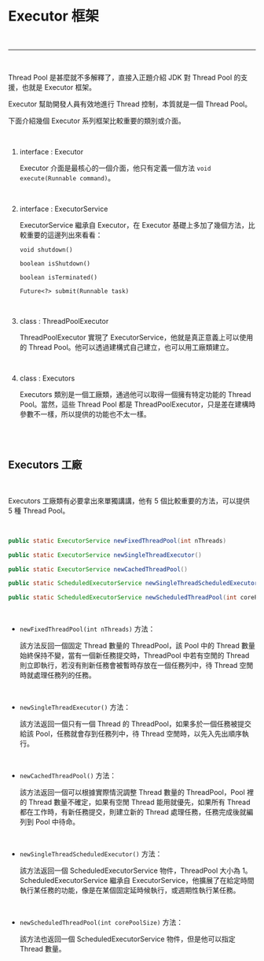 # Executor 框架

<br>

-------

<br>

Thread Pool 是甚麼就不多解釋了，直接入正題介紹 JDK 對 Thread Pool 的支援，也就是 Executor 框架。 

Executor 幫助開發人員有效地進行 Thread 控制，本質就是一個 Thread Pool。

下面介紹幾個 Executor 系列框架比較重要的類別或介面。

<br>

1. interface : Executor

    Executor 介面是最核心的一個介面，他只有定義一個方法 `void execute(Runnable command)`。

<br>

2. interface : ExecutorService

    ExecutorService 繼承自 Executor，在 Executor 基礎上多加了幾個方法，比較重要的這邊列出來看看：

    `void shutdown()`

    `boolean isShutdown()`

    `boolean isTerminated()`

    `Future<?> submit(Runnable task)`

<br>

3. class : ThreadPoolExecutor

    ThreadPoolExecutor 實現了 ExecutorService，他就是真正意義上可以使用的 Thread Pool。他可以透過建構式自己建立，也可以用工廠類建立。

<br>

4. class : Executors

    Executors 類別是一個工廠類，通過他可以取得一個擁有特定功能的 Thread Pool。當然，這些 Thread Pool 都是 ThreadPoolExecutor，只是差在建構時參數不一樣，所以提供的功能也不太一樣。

<br>
<br>


## Executors 工廠

<br>

Executors 工廠類有必要拿出來單獨講講，他有 5 個比較重要的方法，可以提供 5 種 Thread Pool。

<br>

```java
public static ExecutorService newFixedThreadPool(int nThreads)

public static ExecutorService newSingleThreadExecutor()

public static ExecutorService newCachedThreadPool()

public static ScheduledExecutorService newSingleThreadScheduledExecutor()

public static ScheduledExecutorService newScheduledThreadPool(int corePoolSize)
```

<br>

* `newFixedThreadPool(int nThreads)` 方法：

    該方法反回一個固定 Thread 數量的 ThreadPool，該 Pool 中的 Thread 數量始終保持不變，當有一個新任務提交時，ThreadPool 中若有空閒的 Thread 則立即執行，若沒有則新任務會被暫時存放在一個任務列中，待 Thread 空閒時就處理任務列的任務。

<br>

* `newSingleThreadExecutor()` 方法：

    該方法返回一個只有一個 Thread 的 ThreadPool，如果多於一個任務被提交給該 Pool，任務就會存到任務列中，待 Thread 空閒時，以先入先出順序執行。

<br>

* `newCachedThreadPool()` 方法：

    該方法返回一個可以根據實際情況調整 Thread 數量的 ThreadPool，Pool 裡的 Thread 數量不確定，如果有空閒 Thread 能用就優先，如果所有 Thread 都在工作時，有新任務提交，則建立新的 Thread 處理任務，任務完成後就編列到 Pool 中待命。

<br>

* `newSingleThreadScheduledExecutor()` 方法：

    該方法返回一個 ScheduledExecutorService 物件，ThreadPool 大小為 1。ScheduledExecutorService 繼承自 ExecutorService，他擴展了在給定時間執行某任務的功能，像是在某個固定延時候執行，或週期性執行某任務。

<br>

* `newScheduledThreadPool(int corePoolSize)` 方法：

    該方法也返回一個 ScheduledExecutorService 物件，但是他可以指定 Thread 數量。

<br>
<br>






